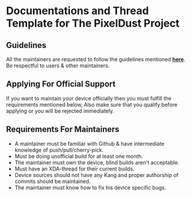 # Documentations and Thread Template for The PixelDust Project

## Guidelines
All the maintainers are requested to follow the guidelines
mentioned [**here**](https://github.com/PixelDust-Project-X/Documentations/raw/master/Rules_For_Maintainers.md). Be respectful to users & other
maintainers.

## Applying For Official Support
If you want to maintain your device officially then you must
fulfill the requirements mentioned below, Also make sure that
you qualify before applying or you will be rejected immediately.

## Requirements For Maintainers
- A maintainer must be familiar with Github & have
  intermediate knowledge of push/pull/cherry-pick.
- Must be doing unofficial build for at least one
  month.
- The maintainer must own the device, blind builds 
  aren't acceptable.
- Must have an XDA-thread for their current builds.
- Device sources should not have any Kang and proper
  authorship of commits should be maintained.
- The maintainer must know how to fix his device 
  specific bugs.
